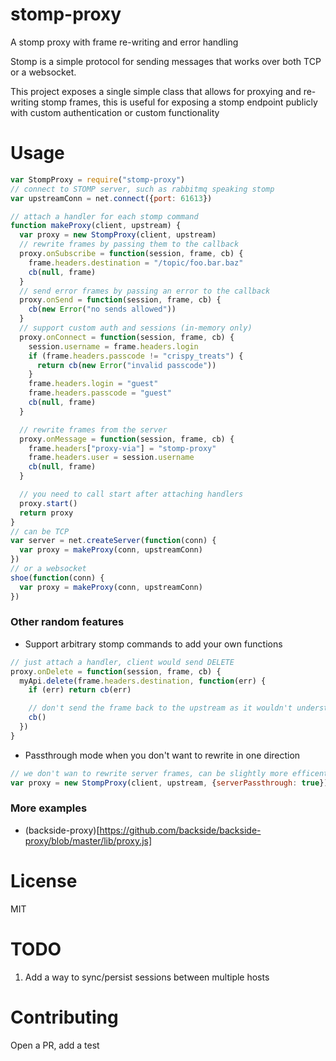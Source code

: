 stomp-proxy
===========

A stomp proxy with frame re-writing and error handling

Stomp is a simple protocol for sending messages that works over both TCP or a websocket.

This project exposes a single simple class that allows for proxying and re-writing stomp frames,
this is useful for exposing a stomp endpoint publicly with custom authentication or custom functionality

# Usage
```JavaScript
var StompProxy = require("stomp-proxy")
// connect to STOMP server, such as rabbitmq speaking stomp
var upstreamConn = net.connect({port: 61613})

// attach a handler for each stomp command
function makeProxy(client, upstream) {
  var proxy = new StompProxy(client, upstream)
  // rewrite frames by passing them to the callback
  proxy.onSubscribe = function(session, frame, cb) {
    frame.headers.destination = "/topic/foo.bar.baz"
    cb(null, frame)
  }
  // send error frames by passing an error to the callback
  proxy.onSend = function(session, frame, cb) {
    cb(new Error("no sends allowed"))
  }
  // support custom auth and sessions (in-memory only)
  proxy.onConnect = function(session, frame, cb) {
    session.username = frame.headers.login
    if (frame.headers.passcode != "crispy_treats") {
      return cb(new Error("invalid passcode"))
    }
    frame.headers.login = "guest"
    frame.headers.passcode = "guest"
    cb(null, frame)
  }

  // rewrite frames from the server
  proxy.onMessage = function(session, frame, cb) {
    frame.headers["proxy-via"] = "stomp-proxy"
    frame.headers.user = session.username
    cb(null, frame)
  }

  // you need to call start after attaching handlers
  proxy.start()
  return proxy
}
// can be TCP
var server = net.createServer(function(conn) {
  var proxy = makeProxy(conn, upstreamConn)
})
// or a websocket
shoe(function(conn) {
  var proxy = makeProxy(conn, upstreamConn)
})
```

### Other random features
* Support arbitrary stomp commands to add your own functions
```JavaScript
// just attach a handler, client would send DELETE
proxy.onDelete = function(session, frame, cb) {
  myApi.delete(frame.headers.destination, function(err) {
    if (err) return cb(err)

    // don't send the frame back to the upstream as it wouldn't understand the method
    cb()
  })
}
```
* Passthrough mode when you don't want to rewrite in one direction
```JavaScript
// we don't wan to rewrite server frames, can be slightly more efficent
var proxy = new StompProxy(client, upstream, {serverPassthrough: true})
```
### More examples
* (backside-proxy)[https://github.com/backside/backside-proxy/blob/master/lib/proxy.js]

# License
MIT

# TODO
1. Add a way to sync/persist sessions between multiple hosts

# Contributing
Open a PR, add a test
